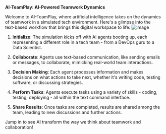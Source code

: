 

**AI-TeamPlay: AI-Powered Teamwork Dynamics**

Welcome to AI-TeamPlay, where artificial intelligence takes on the dynamics of teamwork in a simulated tech environment. Here's a glimpse into the text-based workflow that brings this digital workspace to life:
![image](https://github.com/Drlordbasil/AI-Teamwork-Simulator/assets/126736516/a377778a-44e0-447d-853c-21f06f2bc2af)



1. **Initialize**: The simulation kicks off with AI agents booting up, each representing a different role in a tech team - from a DevOps guru to a Data Scientist.

2. **Collaborate**: Agents use text-based communication, like sending emails or messages, to collaborate, mimicking real-world team interactions.

3. **Decision Making**: Each agent processes information and makes decisions on what actions to take next, whether it's writing code, testing software, or discussing strategies.

4. **Perform Tasks**: Agents execute tasks using a variety of skills - coding, testing, deploying - all within the text command interface.

5. **Share Results**: Once tasks are completed, results are shared among the team, leading to new discussions and further actions.

Jump in to see AI transform the way we think about teamwork and collaboration!
